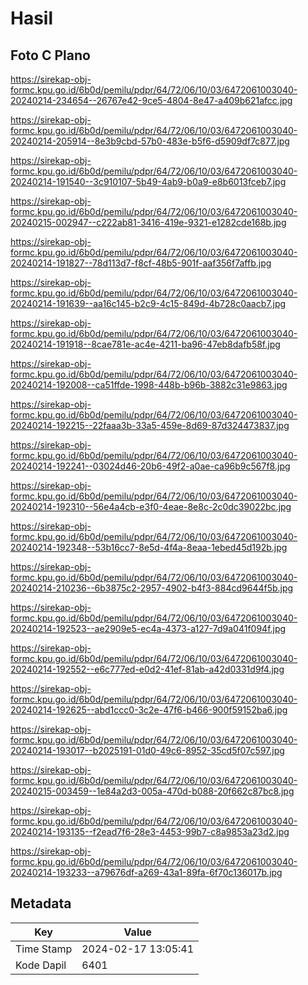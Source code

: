 # Hasil

## Foto C Plano

https://sirekap-obj-formc.kpu.go.id/6b0d/pemilu/pdpr/64/72/06/10/03/6472061003040-20240214-234654--26767e42-9ce5-4804-8e47-a409b621afcc.jpg

https://sirekap-obj-formc.kpu.go.id/6b0d/pemilu/pdpr/64/72/06/10/03/6472061003040-20240214-205914--8e3b9cbd-57b0-483e-b5f6-d5909df7c877.jpg

https://sirekap-obj-formc.kpu.go.id/6b0d/pemilu/pdpr/64/72/06/10/03/6472061003040-20240214-191540--3c910107-5b49-4ab9-b0a9-e8b6013fceb7.jpg

https://sirekap-obj-formc.kpu.go.id/6b0d/pemilu/pdpr/64/72/06/10/03/6472061003040-20240215-002947--c222ab81-3416-419e-9321-e1282cde168b.jpg

https://sirekap-obj-formc.kpu.go.id/6b0d/pemilu/pdpr/64/72/06/10/03/6472061003040-20240214-191827--78d113d7-f8cf-48b5-901f-aaf356f7affb.jpg

https://sirekap-obj-formc.kpu.go.id/6b0d/pemilu/pdpr/64/72/06/10/03/6472061003040-20240214-191639--aa16c145-b2c9-4c15-849d-4b728c0aacb7.jpg

https://sirekap-obj-formc.kpu.go.id/6b0d/pemilu/pdpr/64/72/06/10/03/6472061003040-20240214-191918--8cae781e-ac4e-4211-ba96-47eb8dafb58f.jpg

https://sirekap-obj-formc.kpu.go.id/6b0d/pemilu/pdpr/64/72/06/10/03/6472061003040-20240214-192008--ca51ffde-1998-448b-b96b-3882c31e9863.jpg

https://sirekap-obj-formc.kpu.go.id/6b0d/pemilu/pdpr/64/72/06/10/03/6472061003040-20240214-192215--22faaa3b-33a5-459e-8d69-87d324473837.jpg

https://sirekap-obj-formc.kpu.go.id/6b0d/pemilu/pdpr/64/72/06/10/03/6472061003040-20240214-192241--03024d46-20b6-49f2-a0ae-ca96b9c567f8.jpg

https://sirekap-obj-formc.kpu.go.id/6b0d/pemilu/pdpr/64/72/06/10/03/6472061003040-20240214-192310--56e4a4cb-e3f0-4eae-8e8c-2c0dc39022bc.jpg

https://sirekap-obj-formc.kpu.go.id/6b0d/pemilu/pdpr/64/72/06/10/03/6472061003040-20240214-192348--53b16cc7-8e5d-4f4a-8eaa-1ebed45d192b.jpg

https://sirekap-obj-formc.kpu.go.id/6b0d/pemilu/pdpr/64/72/06/10/03/6472061003040-20240214-210236--6b3875c2-2957-4902-b4f3-884cd9644f5b.jpg

https://sirekap-obj-formc.kpu.go.id/6b0d/pemilu/pdpr/64/72/06/10/03/6472061003040-20240214-192523--ae2909e5-ec4a-4373-a127-7d9a041f094f.jpg

https://sirekap-obj-formc.kpu.go.id/6b0d/pemilu/pdpr/64/72/06/10/03/6472061003040-20240214-192552--e6c777ed-e0d2-41ef-81ab-a42d0331d9f4.jpg

https://sirekap-obj-formc.kpu.go.id/6b0d/pemilu/pdpr/64/72/06/10/03/6472061003040-20240214-192625--abd1ccc0-3c2e-47f6-b466-900f59152ba6.jpg

https://sirekap-obj-formc.kpu.go.id/6b0d/pemilu/pdpr/64/72/06/10/03/6472061003040-20240214-193017--b2025191-01d0-49c6-8952-35cd5f07c597.jpg

https://sirekap-obj-formc.kpu.go.id/6b0d/pemilu/pdpr/64/72/06/10/03/6472061003040-20240215-003459--1e84a2d3-005a-470d-b088-20f662c87bc8.jpg

https://sirekap-obj-formc.kpu.go.id/6b0d/pemilu/pdpr/64/72/06/10/03/6472061003040-20240214-193135--f2ead7f6-28e3-4453-99b7-c8a9853a23d2.jpg

https://sirekap-obj-formc.kpu.go.id/6b0d/pemilu/pdpr/64/72/06/10/03/6472061003040-20240214-193233--a79676df-a269-43a1-89fa-6f70c136017b.jpg


## Metadata

| Key        | Value               |
| ---------- | ------------------- |
| Time Stamp | 2024-02-17 13:05:41 |
| Kode Dapil | 6401                |



